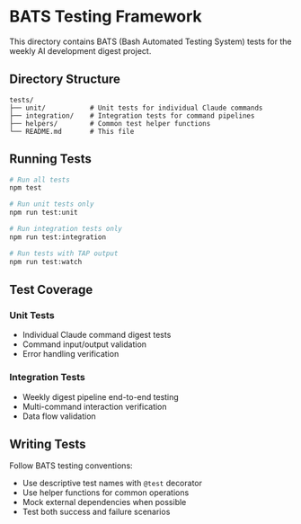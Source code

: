 # BATS Testing Framework

This directory contains BATS (Bash Automated Testing System) tests for the weekly AI development digest project.

## Directory Structure

```
tests/
├── unit/           # Unit tests for individual Claude commands
├── integration/    # Integration tests for command pipelines
├── helpers/        # Common test helper functions
└── README.md       # This file
```

## Running Tests

```bash
# Run all tests
npm test

# Run unit tests only
npm run test:unit

# Run integration tests only
npm run test:integration

# Run tests with TAP output
npm run test:watch
```

## Test Coverage

### Unit Tests
- Individual Claude command digest tests
- Command input/output validation
- Error handling verification

### Integration Tests
- Weekly digest pipeline end-to-end testing
- Multi-command interaction verification
- Data flow validation

## Writing Tests

Follow BATS testing conventions:
- Use descriptive test names with `@test` decorator
- Use helper functions for common operations
- Mock external dependencies when possible
- Test both success and failure scenarios